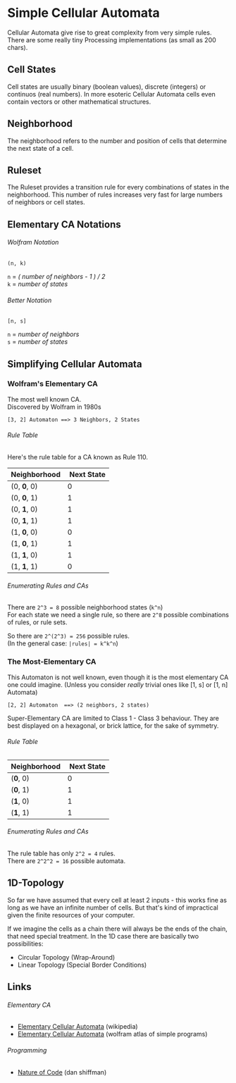 Simple Cellular Automata
========================

Cellular Automata give rise to great complexity from very simple rules.  
There are some really tiny Processing implementations (as small as 200 chars).

## Cell States

Cell states are usually binary (boolean values), discrete (integers) or continuos (real numbers). In more esoteric Cellular Automata cells even contain vectors or other mathematical structures.

## Neighborhood

The neighborhood refers to the number and position of cells that determine the next state of a cell.

## Ruleset

The Ruleset provides a transition rule for every combinations of states in the neighborhood. This number of rules increases very fast for large numbers of neighbors or cell states.

## Elementary CA Notations

###### Wolfram Notation

`(n, k)`  

`n` = *( number of neighbors - 1 ) / 2*  
`k` = *number of states*


###### Better Notation

 `[n, s]`  

`n` = *number of neighbors*  
`s` = *number of states*

## Simplifying Cellular Automata

### Wolfram's Elementary CA

The most well known CA.  
Discovered by Wolfram in 1980s

    [3, 2] Automaton ==> 3 Neighbors, 2 States

###### Rule Table

Here's the rule table for a CA known as Rule 110.

| Neighborhood  | Next State |
|---------------|------------|
| (0, **0**, 0) |     0      |
| (0, **0**, 1) |     1      |
| (0, **1**, 0) |     1      |
| (0, **1**, 1) |     1      |
| (1, **0**, 0) |     0      |
| (1, **0**, 1) |     1      |
| (1, **1**, 0) |     1      |
| (1, **1**, 1) |     0      |


###### Enumerating Rules and CAs

There are `2^3 = 8` possible neighborhood states (`k^n`)  
For each state we need a single rule, so there are `2^8` possible combinations of rules, or rule sets. 

So there are `2^(2^3) = 256` possible rules.  
(In the general case: `|rules| = k^k^n`)


### The Most-Elementary CA

This Automaton is not well known, even though it is the
most elementary CA one could imagine.
(Unless you consider *really* trivial ones like [1, s] or [1, n] Automata)  

    [2, 2] Automaton  ==> (2 neighbors, 2 states) 
 
Super-Elementary CA are limited to Class 1 - Class 3 behaviour.
They are best displayed on a hexagonal, or brick lattice,
for the sake of symmetry.

###### Rule Table

| Neighborhood  | Next State |
|---------------|------------|
|  (**0**, 0)   |     0      |
|  (**0**, 1)   |     1      |
|  (**1**, 0)   |     1      |
|  (**1**, 1)   |     1      |

###### Enumerating Rules and CAs

The rule table has only `2^2 = 4` rules.  
There are `2^2^2 = 16` possible automata. 

## 1D-Topology

So far we have assumed that every cell at least 2 inputs - this works fine as long as we have an infinite number of cells. But that's kind of impractical given the finite resources of your computer.

If we imagine the cells as a chain there will always be the ends of the chain, that need special treatment. In the 1D case there are basically two possibilities:

- Circular Topology (Wrap-Around)
- Linear Topology (Special Border Conditions)

## Links

###### Elementary CA
- [Elementary Cellular Automata](http://en.wikipedia.org/wiki/Elementary_cellular_automaton) (wikipedia)
- [Elementary Cellular Automata](http://atlas.wolfram.com/01/01/) (wolfram atlas of simple programs)

###### Programming
- [Nature of Code](http://natureofcode.com/book/chapter-7-cellular-automata/) (dan shiffman)

